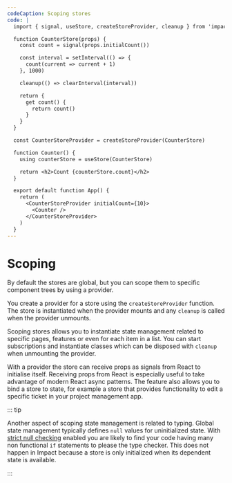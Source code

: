 ```yaml
---
codeCaption: Scoping stores
code: |
  import { signal, useStore, createStoreProvider, cleanup } from 'impact-react'

  function CounterStore(props) {
    const count = signal(props.initialCount())

    const interval = setInterval(() => {
      count(current => current + 1)
    }, 1000)

    cleanup(() => clearInterval(interval))

    return {
      get count() {
        return count()
      }
    }
  }

  const CounterStoreProvider = createStoreProvider(CounterStore)

  function Counter() {
    using counterStore = useStore(CounterStore)

    return <h2>Count {counterStore.count}</h2>
  }

  export default function App() {
    return (
      <CounterStoreProvider initialCount={10}>
        <Counter />
      </CounterStoreProvider>
    )
  }
---
```


# Scoping

<ClientOnly>
 <Playground />
</ClientOnly>

By default the stores are global, but you can scope them to specific component trees by using a provider.

You create a provider for a store using the `createStoreProvider` function. The store is instantiated when the provider mounts and any `cleanup` is called when the provider unmounts.

Scoping stores allows you to instantiate state management related to specific pages, features or even for each item in a list. You can start subscriptions and instantiate classes which can be disposed with `cleanup` when unmounting the provider.

With a provider the store can receive props as signals from React to initialise itself. Receiving props from React is especially useful to take advantage of modern React async patterns. The feature also allows you to bind a store to state, for example a store that provides functionality to edit a specific ticket in your project management app.

::: tip

Another aspect of scoping state management is related to typing. Global state management typically defines `null` values for uninitialized state. With [strict null checking](https://www.typescriptlang.org/tsconfig/strictNullChecks.html) enabled you are likely to find your code having many non functional `if` statements to please the type checker. This does not happen in Impact because a store is only initialized when its dependent state is available.

:::
